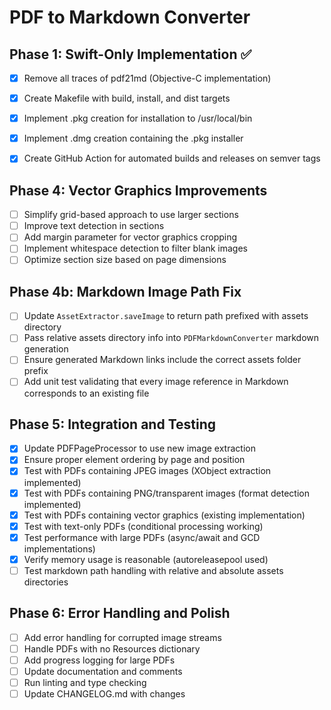 # PDF to Markdown Converter

## Phase 1: Swift-Only Implementation ✅
- [x] Remove all traces of pdf21md (Objective-C implementation)
- [x] Create Makefile with build, install, and dist targets
- [x] Implement .pkg creation for installation to /usr/local/bin
- [x] Implement .dmg creation containing the .pkg installer
- [x] Create GitHub Action for automated builds and releases on semver tags      


## Phase 4: Vector Graphics Improvements
- [ ] Simplify grid-based approach to use larger sections
- [ ] Improve text detection in sections
- [ ] Add margin parameter for vector graphics cropping
- [ ] Implement whitespace detection to filter blank images
- [ ] Optimize section size based on page dimensions

## Phase 4b: Markdown Image Path Fix
- [ ] Update `AssetExtractor.saveImage` to return path prefixed with assets directory
- [ ] Pass relative assets directory info into `PDFMarkdownConverter` markdown generation
- [ ] Ensure generated Markdown links include the correct assets folder prefix
- [ ] Add unit test validating that every image reference in Markdown corresponds to an existing file

## Phase 5: Integration and Testing
- [x] Update PDFPageProcessor to use new image extraction
- [x] Ensure proper element ordering by page and position
- [x] Test with PDFs containing JPEG images (XObject extraction implemented)
- [x] Test with PDFs containing PNG/transparent images (format detection implemented)
- [x] Test with PDFs containing vector graphics (existing implementation)
- [x] Test with text-only PDFs (conditional processing working)
- [x] Test performance with large PDFs (async/await and GCD implementations)
- [x] Verify memory usage is reasonable (autoreleasepool used)
- [ ] Test markdown path handling with relative and absolute assets directories

## Phase 6: Error Handling and Polish
- [ ] Add error handling for corrupted image streams
- [ ] Handle PDFs with no Resources dictionary
- [ ] Add progress logging for large PDFs
- [ ] Update documentation and comments
- [ ] Run linting and type checking
- [ ] Update CHANGELOG.md with changes